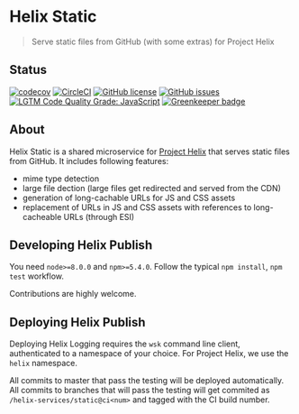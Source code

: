 # Helix Static

> Serve static files from GitHub (with some extras) for Project Helix

## Status

[![codecov](https://img.shields.io/codecov/c/github/adobe/helix-static.svg)](https://codecov.io/gh/adobe/helix-static)
[![CircleCI](https://img.shields.io/circleci/project/github/adobe/helix-static/master.svg)](https://circleci.com/gh/adobe/helix-static/tree/master)
[![GitHub license](https://img.shields.io/github/license/adobe/helix-static.svg)](https://github.com/adobe/helix-static/blob/master/LICENSE.txt)
[![GitHub issues](https://img.shields.io/github/issues/adobe/helix-static.svg)](https://github.com/adobe/helix-static/issues)
[![LGTM Code Quality Grade: JavaScript](https://img.shields.io/lgtm/grade/javascript/g/adobe/helix-static.svg?logo=lgtm&logoWidth=18)](https://lgtm.com/projects/g/adobe/helix-static)
[![Greenkeeper badge](https://badges.greenkeeper.io/adobe/helix-static.svg)](https://greenkeeper.io/)


## About

Helix Static is a shared microservice for [Project Helix](https://www.project-helix.io) that serves static files from GitHub. It includes following features:

- mime type detection
- large file dection (large files get redirected and served from the CDN)
- generation of long-cachable URLs for JS and CSS assets
- replacement of URLs in JS and CSS assets with references to long-cacheable URLs (through ESI)


## Developing Helix Publish

You need `node>=8.0.0` and `npm>=5.4.0`. Follow the typical `npm install`, `npm test` workflow.

Contributions are highly welcome.

## Deploying Helix Publish

Deploying Helix Logging requires the `wsk` command line client, authenticated to a namespace of your choice. For Project Helix, we use the `helix` namespace.

All commits to master that pass the testing will be deployed automatically. All commits to branches that will pass the testing will get commited as `/helix-services/static@ci<num>` and tagged with the CI build number.

